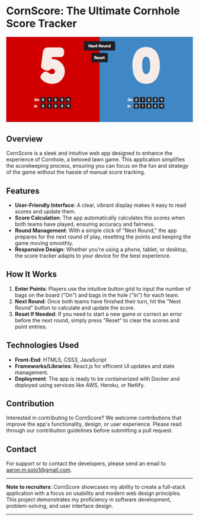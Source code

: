 # CornScore: The Ultimate Cornhole Score Tracker

![game preview](image.png)

## Overview

CornScore is a sleek and intuitive web app designed to enhance the experience of Cornhole, a beloved lawn game. This application simplifies the scorekeeping process, ensuring you can focus on the fun and strategy of the game without the hassle of manual score tracking.

## Features

- **User-Friendly Interface**: A clear, vibrant display makes it easy to read scores and update them.
- **Score Calculation**: The app automatically calculates the scores when both teams have played, ensuring accuracy and fairness.
- **Round Management**: With a simple click of "Next Round," the app prepares for the next round of play, resetting the points and keeping the game moving smoothly.
- **Responsive Design**: Whether you're using a phone, tablet, or desktop, the score tracker adapts to your device for the best experience.

## How It Works

1. **Enter Points**: Players use the intuitive button grid to input the number of bags on the board ("On") and bags in the hole ("In") for each team.
2. **Next Round**: Once both teams have finished their turn, hit the "Next Round" button to calculate and update the score.
3. **Reset If Needed**: If you need to start a new game or correct an error before the next round, simply press "Reset" to clear the scores and point entries.

## Technologies Used

- **Front-End**: HTML5, CSS3, JavaScript
- **Frameworks/Libraries**: React.js for efficient UI updates and state management.
- **Deployment**: The app is ready to be containerized with Docker and deployed using services like AWS, Heroku, or Netlify.

## Contribution

Interested in contributing to CornScore? We welcome contributions that improve the app's functionality, design, or user experience. Please read through our contribution guidelines before submitting a pull request.

## Contact

For support or to contact the developers, please send an email to [aaron.m.soto1@gmail.com](mailto:aaron.m.soto1@gmail.com).

---

**Note to recruiters**: CornScore showcases my ability to create a full-stack application with a focus on usability and modern web design principles. This project demonstrates my proficiency in software development, problem-solving, and user interface design.

---
